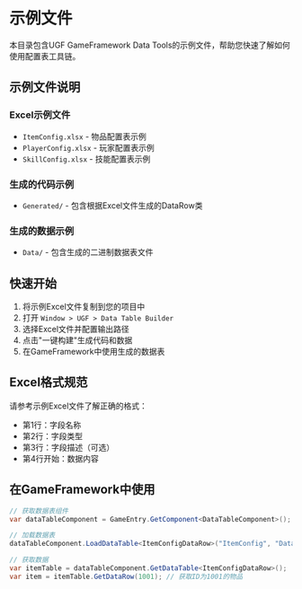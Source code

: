 # 示例文件

本目录包含UGF GameFramework Data Tools的示例文件，帮助您快速了解如何使用配置表工具链。

## 示例文件说明

### Excel示例文件

- `ItemConfig.xlsx` - 物品配置表示例
- `PlayerConfig.xlsx` - 玩家配置表示例
- `SkillConfig.xlsx` - 技能配置表示例

### 生成的代码示例

- `Generated/` - 包含根据Excel文件生成的DataRow类

### 生成的数据示例

- `Data/` - 包含生成的二进制数据表文件

## 快速开始

1. 将示例Excel文件复制到您的项目中
2. 打开 `Window > UGF > Data Table Builder`
3. 选择Excel文件并配置输出路径
4. 点击"一键构建"生成代码和数据
5. 在GameFramework中使用生成的数据表

## Excel格式规范

请参考示例Excel文件了解正确的格式：

- 第1行：字段名称
- 第2行：字段类型
- 第3行：字段描述（可选）
- 第4行开始：数据内容

## 在GameFramework中使用

```csharp
// 获取数据表组件
var dataTableComponent = GameEntry.GetComponent<DataTableComponent>();

// 加载数据表
dataTableComponent.LoadDataTable<ItemConfigDataRow>("ItemConfig", "DataTables/ItemConfig");

// 获取数据
var itemTable = dataTableComponent.GetDataTable<ItemConfigDataRow>();
var item = itemTable.GetDataRow(1001); // 获取ID为1001的物品
```